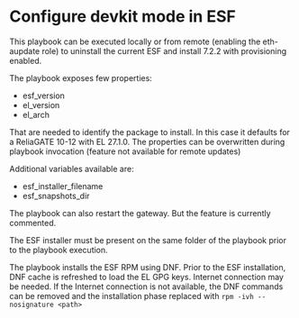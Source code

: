 # Configure devkit mode in ESF

This playbook can be executed locally or from remote (enabling the eth-aupdate role) to uninstall the current ESF and install 7.2.2 with provisioning enabled.

The playbook exposes few properties:
- esf_version
- el_version
- el_arch

That are needed to identify the package to install. In this case it defaults for a ReliaGATE 10-12 with EL 27.1.0.
The properties can be overwritten during playbook invocation (feature not available for remote updates)

Additional variables available are: 
- esf_installer_filename
- esf_snapshots_dir

The playbook can also restart the gateway. But the feature is currently commented.

The ESF installer must be present on the same folder of the playbook prior to the playbook execution.

The playbook installs the ESF RPM using DNF. Prior to the ESF installation, DNF cache is refreshed to load the EL GPG keys. Internet connection may be needed.
If the Internet connection is not available, the DNF commands can be removed and the installation phase replaced with `rpm -ivh --nosignature <path>` 
